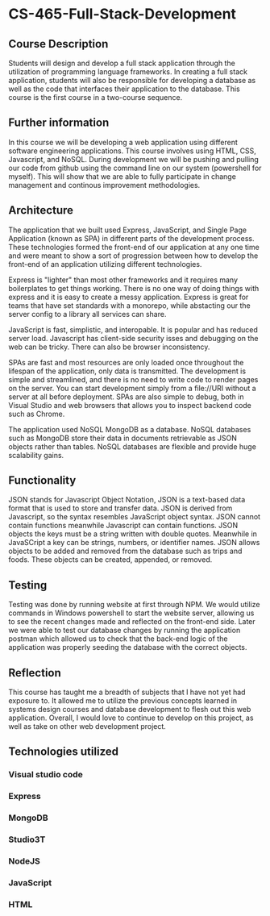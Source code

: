 # CS-465-Full-Stack-Development

## Course Description
Students will design and develop a full stack application through the utilization of programming language frameworks. In creating a full stack application, students will also be responsible for developing a database as well as the code that interfaces their application to the database. This course is the first course in a two-course sequence.

## Further information
In this course we will be developing a web application using different software engineering applications. This course involves using HTML, CSS, Javascript, and NoSQL. During development we will be pushing and pulling our code from github using the command line on our system (powershell for myself). This will show that we are able to fully participate in change management and continous improvement methodologies.

## Architecture

The application that we built used Express, JavaScript, and Single Page Application (known as SPA) in different parts of the development process. These technologies formed the front-end of our application at any one time and were meant to show a sort of progression between how to develop the front-end of an application utilizing different technologies. 

Express is "lighter" than most other frameworks and it requires many boilerplates to get things working. There is no one way of doing things with express and it is easy to create a messy application. Express is great for teams that have set standards with a monorepo, while abstacting our the server config to a library all services can share.

JavaScript is fast, simplistic, and interopable. It is popular and has reduced server load. Javascript has client-side security isses and debugging on the web can be tricky. There can also be browser inconsistency.

SPAs are fast and most resources are only loaded once throughout the lifespan of the application, only data is transmitted. The development is simple and streamlined, and there is no need to write code to render pages on the server. You can start development simply from a file://URI without a server at all before deployment. SPAs are also simple to debug, both in Visual Studio and web browsers that allows you to inspect backend code such as Chrome.

The application used NoSQL MongoDB as a database. NoSQL databases such as MongoDB store their data in documents retrievable as JSON objects rather than tables. NoSQL databases are flexible and provide huge scalability gains.
    
## Functionality

JSON stands for Javascript Object Notation, JSON is a text-based data format that is used to store and transfer data. JSON is derived from Javascript, so the syntax resembles JavaScript object syntax. JSON cannot contain functions meanwhile Javascript can contain functions. JSON objects the keys must be a string written with double quotes. Meanwhile in JavaSCript a key can be strings, numbers, or identifier names.  JSON allows objects to be added and removed from the database such as trips and foods. These objects can be created, appended, or removed.

## Testing

Testing was done by running website at first through NPM. We would utilize commands in Windows powershell to start the website server, allowing us to see the recent changes made and reflected on the front-end side. Later we were able to test our database changes by running the application postman which allowed us to check that the back-end logic of the application was properly seeding the database with the correct objects.

## Reflection

This course has taught me a breadth of subjects that I have not yet had exposure to. It allowed me to utilize the previous concepts learned in systems design courses and database development to flesh out this web application. Overall, I would love to continue to develop on this project, as well as take on other web development project.

## Technologies utilized

### Visual studio code
### Express
### MongoDB
### Studio3T
### NodeJS
### JavaScript
### HTML
